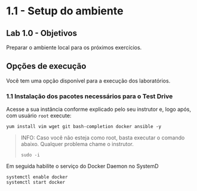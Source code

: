 # 1.1 - Setup do ambiente

## Lab 1.0 - Objetivos

Preparar o ambiente local para os próximos exercícios.

## Opções de execução

Você tem uma opção disponível para a execução dos laboratórios.

### 1.1 Instalação dos pacotes necessários para o Test Drive

Acesse a sua instância conforme explicado pelo seu instrutor e, logo após, com usuário `root` execute:

```text
yum install vim wget git bash-completion docker ansible -y
```

> INFO: Caso você não esteja como root, basta executar o comando abaixo. Qualquer problema chame o instrutor.
>
> ```text
> sudo -i
> ```

Em seguida habilite o serviço do Docker Daemon no SystemD

```text
systemctl enable docker
systemctl start docker
```

